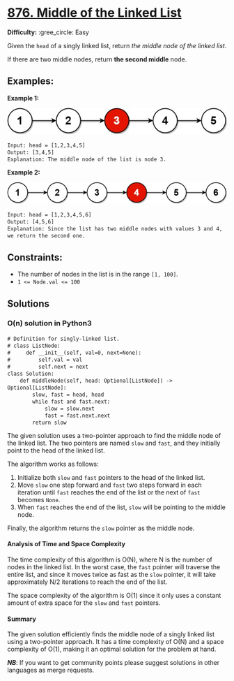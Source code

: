 # [876. Middle of the Linked List](https://leetcode.com/problems/middle-of-the-linked-list/)

**Difficulty:** :gree_circle: Easy

Given the `head` of a singly linked list, return *the middle node of the linked list*.

If there are two middle nodes, return **the second middle** node.

## Examples:

**Example 1:**

![043_01.jpg](./resources/043_01.jpg)

```
Input: head = [1,2,3,4,5]
Output: [3,4,5]
Explanation: The middle node of the list is node 3.

```

**Example 2:**

![043_01.jpg](./resources/043_02.jpg)

```
Input: head = [1,2,3,4,5,6]
Output: [4,5,6]
Explanation: Since the list has two middle nodes with values 3 and 4, we return the second one.

```

## **Constraints:**

- The number of nodes in the list is in the range `[1, 100]`.
- `1 <= Node.val <= 100`


## Solutions

### O(n) solution in Python3

```python3
# Definition for singly-linked list.
# class ListNode:
#     def __init__(self, val=0, next=None):
#         self.val = val
#         self.next = next
class Solution:
    def middleNode(self, head: Optional[ListNode]) -> Optional[ListNode]:
        slow, fast = head, head
        while fast and fast.next:
            slow = slow.next
            fast = fast.next.next
        return slow
```

The given solution uses a two-pointer approach to find the middle node of the linked list. The two pointers are named `slow` and `fast`, and they initially point to the head of the linked list.

The algorithm works as follows:
1. Initialize both `slow` and `fast` pointers to the head of the linked list.
2. Move `slow` one step forward and `fast` two steps forward in each iteration until `fast` reaches the end of the list or the next of `fast` becomes `None`.
3. When `fast` reaches the end of the list, `slow` will be pointing to the middle node.

Finally, the algorithm returns the `slow` pointer as the middle node.

#### Analysis of Time and Space Complexity

The time complexity of this algorithm is O(N), where N is the number of nodes in the linked list. In the worst case, the `fast` pointer will traverse the entire list, and since it moves twice as fast as the `slow` pointer, it will take approximately N/2 iterations to reach the end of the list.

The space complexity of the algorithm is O(1) since it only uses a constant amount of extra space for the `slow` and `fast` pointers.

#### Summary

The given solution efficiently finds the middle node of a singly linked list using a two-pointer approach. It has a time complexity of O(N) and a space complexity of O(1), making it an optimal solution for the problem at hand.

***NB***: If you want to get community points please suggest solutions in other languages as merge requests.
